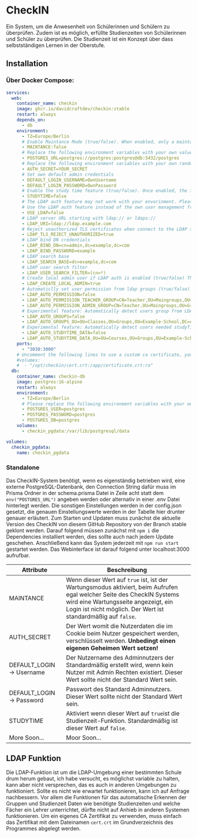 # CheckIN

Ein System, um die Anwesenheit von Schülerinnen und Schülern zu überprüfen.
Zudem ist es möglich, erfüllte Studienzeiten von Schülerinnen und Schüler zu überprüfen. 
Die Studienzeit ist ein Konzept über dass selbstständigen Lernen in der Oberstufe.

## Installation

### Über Docker Compose:

```yaml
services:
  web:
    container_name: checkin
    image: ghcr.io/davidcraftdev/checkin:stable
    restart: always
    depends_on:
      - db
    environment:
      - TZ=Europe/Berlin
      # Enable Maintance Mode (true/false). When enabled, only a maintance page will be shown, the login is disabled.
      - MAINTANCE:false
      # Replace the following environment variables with your own values, you need to set the same values in the db service
      - POSTGRES_URL=postgres://postgres:postgres@db:5432/postgres
      # Replace the following environment variables with your own random secret
      - AUTH_SECRET=YOUR_SECRET
      # Set own default admin credentials
      - DEFAULT_LOGIN_USERNAME=OwnUsername
      - DEFAULT_LOGIN_PASSWORD=OwnPassword
      # Enable the study time feature (true/false). Once enabled, the feature should not be disabled.
      - STUDYTIME=false
      # The LDAP auth feature may not work with your envorinment. Please test it before using it in production, and when it not works, ask for help!
      # Use the LDAP auth feature instead of the own user management from the CheckIN (true/false). Please only enable before the first start of the CheckIN, and not disable it after the first start.
      - USE_LDAP=false
      # LDAP server URL starting with ldap:// or ldaps://
      - LDAP_URI=ldap://ldap.example.com
      # Reject unauthorized TLS certificates when connect to the LDAP server (true/false)
      - LDAP_TLS_REJECT_UNAUTHORIZED=true
      # LDAP bind DN credentials
      - LDAP_BIND_DN=cn=admin,dc=example,dc=com
      - LDAP_BIND_PASSWORD=example
      # LDAP search base
      - LDAP_SEARCH_BASE=dc=example,dc=com
      # LDAP user search filter
      - LDAP_USER_SEARCH_FILTER=(cn=*)
      # Create local admin user if LDAP auth is enabled (true/false) The user will be created with the default admin credentials, the username will start with "local/". This only run once, when you change the login data, please save it.
      - LDAP_CREATE_LOCAL_ADMIN=true
      # Automaticlly set user permission from ldap groups (true/false)
      - LDAP_AUTO_PERMISSION=false
      - LDAP_AUTO_PERMISSION_TEACHER_GROUP=CN=Teacher,OU=Maingroups,OU=Groups,OU=Example-School,DC=example,DC=de
      - LDAP_AUTO_PERMISSION_ADMIN_GROUP=CN=Teacher,OU=Maingroups,OU=Groups,OU=Example-School,DC=example,DC=de
      # Experimental feature: Automatically detect users group from LDAP groups (true/false), set the OU where the groups are stored
      - LDAP_AUTO_GROUPS=false
      - LDAP_AUTO_GROUPS_OU=OU=Classes,OU=Groups,OU=Example-School,DC=example,DC=de
      # Experimental feature: Automatically detect users needed studyTimes from LDAP groups (true/false), set the OU where the courses like english, german or math are stored
      - LDAP_AUTO_STUDYTIME_DATA=false
      - LDAP_AUTO_STUDYTIME_DATA_OU=OU=Courses,OU=Groups,OU=Example-School,DC=example,DC=de
    ports:
      - "3030:3000"
    # Uncomment the following lines to use a custom ca certificate, you need to replace the path with your own certificate path
    #volumes:
    #  - "/opt/checkin/cert.crt:/app/certificate.crt:ro"
  db:
    container_name: checkin-db
    image: postgres:16-alpine
    restart: always
    environment:
      - TZ=Europe/Berlin
      # Please replace the following environment variables with your own values, you need to set the same values in the checkin service
      - POSTGRES_USER=postgres
      - POSTGRES_PASSWORD=postgres
      - POSTGRES_DB=postgres
    volumes:
      - checkin_pgdata:/var/lib/postgresql/data

volumes:
  checkin_pgdata:
    name: checkin_pgdata
```

### Standalone

Das CheckIN-System benötigt, wenn es eigenständig betrieben wird, eine externe PostgreSQL-Datenbank, den Connection String dafür muss im Prisma Ordner in der schema.prisma Datei in Zeile acht statt dem `env("POSTGRES_URL")` angeben werden oder alternativ in einer .env Datei hinterlegt werden. Die sonstigen Einstellungen werden in der config.json gesetzt, die genauen Einstellungswerte werden in der Tabelle hier drunter genauer erläutert. Zum Starten und Updaten muss zunächst die aktuelle Version des CheckIN von diesem GitHub Repository von der Branch stable geklont werden. Darauf folgend müssen zunächst mit `npm i` die Dependencies installiert werden, dies sollte auch nach jedem Update geschehen. Anschließend kann das System jederzeit mit `npm run start` gestartet werden. Das Webinterface ist darauf folgend unter localhost:3000 aufrufbar. 

|Attribute|Beschreibung|
|---------|------------|
|MAINTANCE|Wenn dieser Wert auf `true` ist, ist der Wartungsmodus aktiviert, beim Aufrufen egal welcher Seite des CheckIN Systems wird eine Wartungsseite angezeigt, ein Login ist nicht möglich. Der Wert ist standardmäßig auf `false`.|
|AUTH_SECRET|Der Wert womit die Nutzerdaten die im Cookie beim Nutzer gespeichert werden, verschlüsselt werden. **Unbedingt einen eigenen Geheimen Wert setzen!**|
|DEFAULT_LOGIN -> Username|Der Nutzername des Adminnutzers der Standardmäßig erstellt wird, wenn kein Nutzer mit Admin Rechten existiert. Dieser Wert sollte nicht der Standard Wert sein.|
|DEFAULT_LOGIN -> Password|Passwort des Standard Adminnutzers. Dieser Wert sollte nicht der Standard Wert sein.|
|STUDYTIME|Aktiviert wenn dieser Wert auf `true`ist die Studienzeit-Funktion. Standardmäßig ist dieser Wert auf `false`.|
|More Soon...|Moor Soon...|

## LDAP Funktion

Die LDAP-Funktion ist um die LDAP-Umgebung einer bestimmten Schule drum herum gebaut, ich habe versucht, es möglichst variable zu halten, kann aber nicht versprechen, das es auch in anderen Umgebungen zu funktioniert. Sollte es nicht wie erwartet funktionieren, kann ich auf Anfrage nachbessern.
Vor allem die Funktionen für das automatische Erkennen der Gruppen und Studienzeit Daten wie benötigte Studienzeiten und welche Fächer ein Lehrer unterrichtet, dürfte nicht auf Anhieb in anderen Systemen funktionieren. Um ein eigenes CA Zertifikat zu verwenden, muss einfach das Zertifikat mit dem Dateinamen `cert.crt` im Grundverzeichnis des Programmes abgelegt werden.